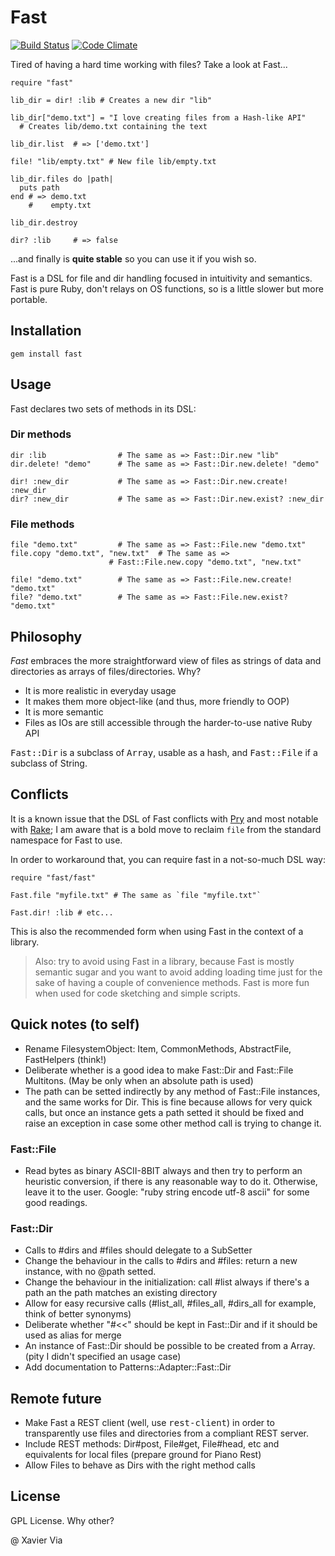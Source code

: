 Fast
==== 

[![Build Status](https://secure.travis-ci.org/xaviervia/fast.png)](http://travis-ci.org/xaviervia/fast) [![Code Climate](https://codeclimate.com/badge.png)](https://codeclimate.com/github/xaviervia/fast)

Tired of having a hard time working with files? Take a look at Fast...

    require "fast"
    
    lib_dir = dir! :lib # Creates a new dir "lib"
    
    lib_dir["demo.txt"] = "I love creating files from a Hash-like API"  
      # Creates lib/demo.txt containing the text
    
    lib_dir.list  # => ['demo.txt']
    
    file! "lib/empty.txt" # New file lib/empty.txt
    
    lib_dir.files do |path|
      puts path
    end # => demo.txt
        #    empty.txt
  
    lib_dir.destroy
    
    dir? :lib     # => false

...and finally is **quite stable** so you can use it if you wish so.

Fast is a DSL for file and dir handling focused in intuitivity and semantics. Fast is pure Ruby, don't relays on OS functions, so is a little slower but more portable.

Installation
------------

    gem install fast

Usage
-----

Fast declares two sets of methods in its DSL:

### Dir methods

    dir :lib                # The same as => Fast::Dir.new "lib"
    dir.delete! "demo"      # The same as => Fast::Dir.new.delete! "demo"
  
    dir! :new_dir           # The same as => Fast::Dir.new.create! :new_dir
    dir? :new_dir           # The same as => Fast::Dir.new.exist? :new_dir
  
### File methods

    file "demo.txt"         # The same as => Fast::File.new "demo.txt"
    file.copy "demo.txt", "new.txt"  # The same as =>
                          # Fast::File.new.copy "demo.txt", "new.txt"
                          
    file! "demo.txt"        # The same as => Fast::File.new.create! "demo.txt"
    file? "demo.txt"        # The same as => Fast::File.new.exist? "demo.txt"

Philosophy
----------

*Fast* embraces the more straightforward view of files as strings of data and directories as arrays of files/directories. Why?

* It is more realistic in everyday usage
* It makes them more object-like (and thus, more friendly to OOP)
* It is more semantic
* Files as IOs are still accessible through the harder-to-use native Ruby API

<tt>Fast::Dir</tt> is a subclass of <tt>Array</tt>, usable as a hash, and <tt>Fast::File</tt> if a subclass of String.

Conflicts
---------

It is a known issue that the DSL of Fast conflicts with [Pry][pry-gem] and most notable with [Rake][rake-gem]; I am aware that is a bold move to reclaim `file` from the standard namespace for Fast to use.

In order to workaround that, you can require fast in a not-so-much DSL way:

    require "fast/fast"
    
    Fast.file "myfile.txt" # The same as `file "myfile.txt"`
    
    Fast.dir! :lib # etc...

This is also the recommended form when using Fast in the context of a library. 

> Also: try to avoid using Fast in a library, because Fast is mostly semantic sugar and you want to avoid adding loading time just for the sake of having a couple of convenience methods. Fast is more fun when used for code sketching and simple scripts.

[pry-gem]: https://github.com/pry/pry
[rake-gem]: http://rake.rubyforge.org/

Quick notes (to self)
---------------------

* Rename FilesystemObject: Item, CommonMethods, AbstractFile, FastHelpers (think!)
* Deliberate whether is a good idea to make Fast::Dir and Fast::File Multitons. (May be only when an absolute path is used)
* The path can be setted indirectly by any method of Fast::File instances, and the same works for Dir. This is fine because allows for very quick calls, but once an instance gets a path setted it should be fixed and raise an exception in case some other method call is trying to change it.

### Fast::File
* Read bytes as binary ASCII-8BIT always and then try to perform an heuristic conversion, if there is any reasonable way to do it. Otherwise, leave it to the user. Google: "ruby string encode utf-8 ascii" for some good readings.

### Fast::Dir
* Calls to #dirs and #files should delegate to a SubSetter
* Change the behaviour in the calls to #dirs and #files: return a new instance, with no @path setted.
* Change the behaviour in the initialization: call #list always if there's a path an the path matches an existing directory
* Allow for easy recursive calls (#list_all, #files_all, #dirs_all for example, think of better synonyms)
* Deliberate whether "#<<" should be kept in Fast::Dir and if it should be used as alias for merge
* An instance of Fast::Dir should be possible to be created from a Array. (pity I didn't specified an usage case) 
* Add documentation to Patterns::Adapter::Fast::Dir

Remote future
-------------

* Make Fast a REST client (well, use <tt>rest-client</tt>) in order to transparently use files and directories from a compliant REST server. 
* Include REST methods: Dir#post, File#get, File#head, etc and equivalents for local files (prepare ground for Piano Rest)
* Allow Files to behave as Dirs with the right method calls

License
-------

GPL License. Why other?

@ Xavier Via
